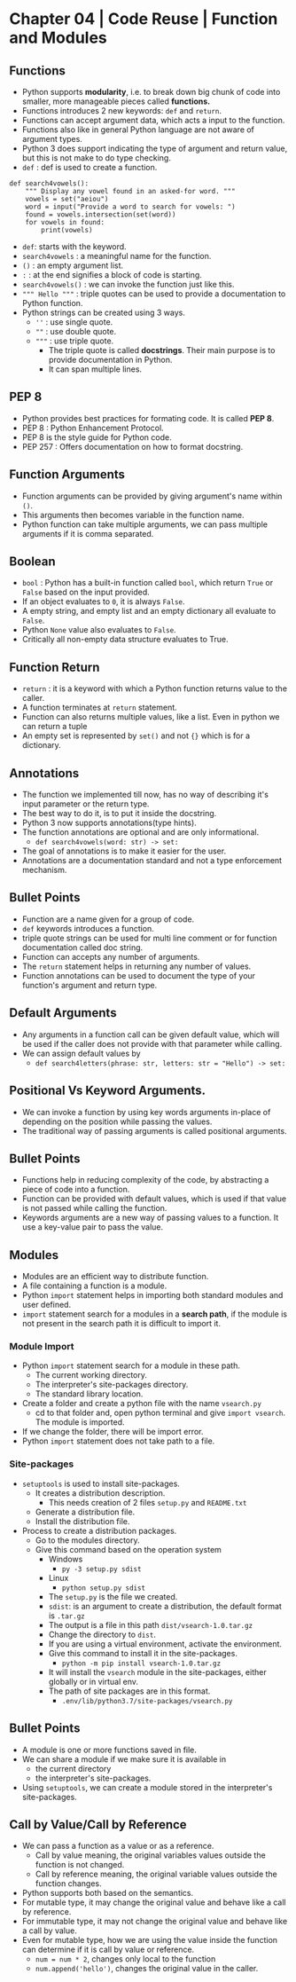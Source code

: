 # Chapter 04 | Code Reuse | Function and Modules #

## Functions ##

* Python supports **modularity**, i.e. to break down big chunk of code into smaller, more manageable pieces called **functions.**
* Functions introduces 2 new keywords: `def` and `return`.
* Functions can accept argument data, which acts a input to the function.
* Functions also like in general Python language are not aware of argument types.
* Python 3 does support indicating the type of argument and return value, but this is not make to do type checking.
* `def` : def is used to create a function.

````
def search4vowels():
    """ Display any vowel found in an asked-for word. """
    vowels = set("aeiou")
    word = input("Provide a word to search for vowels: ")
    found = vowels.intersection(set(word))
    for vowels in found:
        print(vowels)
````
* `def`: starts with the keyword.
* `search4vowels` : a meaningful name for the function.
* `()` : an empty argument list.
* `:` : at the end signifies a block of code is starting.
* `search4vowels()` : we can invoke the function just like this.
* `""" Hello """` : triple quotes can be used to provide a documentation to Python function.
* Python strings can be created using 3 ways.
    - `''` : use single quote.
    - `""` : use double quote.
    - `"""` : use triple quote.
        + The triple quote is called **docstrings**. Their main purpose is to provide documentation in Python.
        + It can span multiple lines.


## PEP 8 ##
* Python provides best practices for formating code. It is called **PEP 8**.
* PEP 8 : Python Enhancement Protocol.
* PEP 8 is the style guide for Python code.
* PEP 257 : Offers documentation on how to format docstring.

## Function Arguments ##
* Function arguments can be provided by giving argument's name within `()`.
* This arguments then becomes variable in the function name.
* Python function can take multiple arguments, we can pass multiple arguments if it is comma separated.


## Boolean ##
* `bool` : Python has a built-in function called `bool`, which return `True` or `False` based on the input provided.
* If an object evaluates to `0`, it is always `False`.
* A empty string, and empty list and an empty dictionary all evaluate to `False`.
* Python `None` value also evaluates to `False`.
* Critically all non-empty data structure evaluates to True.


## Function Return ##
* `return` : it is a keyword with which a Python function returns value to the caller.
* A function terminates at `return` statement.
* Function can also returns multiple values, like a list. Even in python we can return a tuple
* An empty set is represented by `set()` and not `{}` which is for a dictionary.

## Annotations ##
* The function we implemented till now, has no way of describing it's input parameter or the return type.
* The best way to do it, is to put it inside the docstring.
* Python 3 now supports annotations(type hints).
* The function annotations are optional and are only informational.
    - `def search4vowels(word: str) -> set:`
* The goal of annotations is to make it easier for the user.
* Annotations are a documentation standard and not a type enforcement mechanism.


## Bullet Points ##
* Function are a name given for a group of code.
* `def` keywords introduces a function.
* triple quote strings can be used for multi line comment or for function documentation called doc string.
* Function can accepts any number of arguments.
* The `return` statement helps in returning any number of values.
* Function annotations can be used to document the type of your function's argument and return type.


## Default Arguments ##
* Any arguments in a function call can be given default value, which will be used if the caller does not provide with that parameter while calling.
* We can assign default values by
    - `def search4letters(phrase: str, letters: str = "Hello") -> set:`


## Positional Vs Keyword Arguments. ##
* We can invoke a function by using key words arguments in-place of depending on the position while passing the values.
* The traditional way of passing arguments is called positional arguments.

## Bullet Points ##
* Functions help in reducing complexity of the code, by abstracting a piece of code into a function.
* Function can be provided with default values, which is used if that value is not passed while calling the function.
* Keywords arguments are a new way of passing values to a function. It use a key-value pair to pass the value.


## Modules ##
* Modules are an efficient way to distribute function.
* A file containing a function is a module.
* Python `import` statement helps in importing both standard modules and user defined.
* `import` statement search for a modules in a **search path**, if the module is not present in the search path it is difficult to import it.

### Module Import ###
* Python `import` statement search for a module in these path.
    - The current working directory.
    - The interpreter's site-packages directory.
    - The standard library location.
* Create a folder and create a python file with the name `vsearch.py`
    - cd to that folder and, open python terminal and give `import vsearch`. The module is imported.
* If we change the folder, there will be import error.
* Python `import` statement does not take path to a file.

### Site-packages ###
* `setuptools` is used to install site-packages.
    - It creates a distribution description.
        + This needs creation of 2 files `setup.py` and `README.txt`
    - Generate a distribution file.
    - Install the distribution file.
* Process to create a distribution packages.
    * Go to the modules directory.
    * Give this command based on the operation system
        * Windows
            * `py -3 setup.py sdist`
        * Linux
            * `python setup.py sdist`
        * The `setup.py` is the file we created.
        * `sdist`: is an argument to create a distribution, the default format is `.tar.gz`
        * The output is a file in this path `dist/vsearch-1.0.tar.gz`
        * Change the directory to `dist`.
        * If you are using a virtual environment, activate the environment.
        * Give this command to install it in the site-packages.
            * `python -m pip install vsearch-1.0.tar.gz`
        * It will install the `vsearch` module in the site-packages, either globally or in virtual env.
        * The path of site packages are in this format.
            * `.env/lib/python3.7/site-packages/vsearch.py`

## Bullet Points ##
* A module is one or more functions saved in file.
* We can share a module if we make sure it is available in 
    - the current directory
    - the interpreter's site-packages.
* Using `setuptools`, we can create a module stored in the interpreter's site-packages.


## Call by Value/Call by Reference ##
* We can pass a function as a value or as a reference.
    - Call by value meaning, the original variables values outside the function is not changed.
    - Call by reference meaning, the original variable values outside the function changes.
* Python supports both based on the semantics.
* For mutable type, it may change the original value and behave like a call by reference.
* For immutable type, it may not change the original value and behave like a call by value.
* Even for mutable type, how we are using the value inside the function can determine if it is call by value or reference.
    - `num = num * 2`, changes only local to the function
    - `num.append('hello')`, changes the original value in the caller.


















